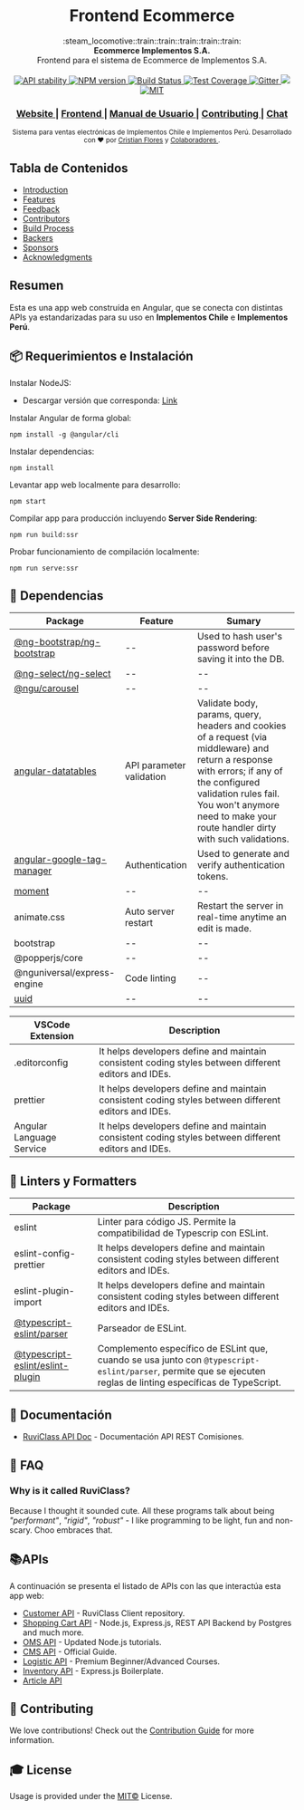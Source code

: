 <h1 align="center">Frontend Ecommerce</h1>

<div align="center">
  :steam_locomotive::train::train::train::train::train:
</div>
<div align="center">
  <strong>Ecommerce Implementos S.A.</strong>
</div>
<div align="center">
  Frontend para el sistema de Ecommerce de Implementos S.A.
</div>

<br />

<div align="center">
  <!-- Stability -->
  <a href="https://nodejs.org/api/documentation.html#documentation_stability_index">
    <img src="https://img.shields.io/badge/stability-experimental-orange.svg?style=flat-square"
      alt="API stability" />
  </a>
  <!-- NPM version -->
  <a href="https://npmjs.org/package/choo">
    <img src="https://img.shields.io/npm/v/choo.svg?style=flat-square"
      alt="NPM version" />
  </a>
  <!-- Build Status -->
  <a href="https://travis-ci.org/choojs/choo">
    <img src="https://img.shields.io/travis/choojs/choo/master.svg?style=flat-square"
      alt="Build Status" />
  </a>
  <!-- Test Coverage -->
  <a href="https://codecov.io/github/choojs/choo">
    <img src="https://img.shields.io/codecov/c/github/choojs/choo/master.svg?style=flat-square" 
      alt="Test Coverage" />
  </a>
  <!-- Chat -->
  <a href="https://gitter.im/array-mixer/Lobby?utm_source=badge&utm_medium=badge&utm_campaign=pr-badge&utm_content=badge">
    <img src="https://badges.gitter.im/array-mixer/Lobby.svg" 
      alt ="Gitter">
  </a>
  <a href="http://commitizen.github.io/cz-cli/">
    <img src="https://img.shields.io/badge/commitizen-friendly-brightgreen.svg">
  </a>
  <!-- License -->
  <a href="https://opensource.org/licenses/MIT">
    <img src="https://img.shields.io/badge/license-MIT-blue.svg" 
      alt="MIT">
  </a>
</div>

<div align="center">
  <h3>
  <a href="https://www.implementos.cl/inicio">
      Website
    </a>
    <span> | </span>
    <a href="#">
      Frontend
    </a>
    <span> | </span>
    <a href="#">
      Manual de Usuario
    </a>
    <span> | </span>
    <a href="https://github.com/choojs/choo/blob/master/.github/CONTRIBUTING.md">
      Contributing
    </a>
    <span> | </span>
    <a href="#">
      Chat
    </a>
  </h3>
</div>

<div align="center">
  <sub>Sistema para ventas electrónicas de Implementos Chile e Implementos Perú. Desarrollado con ❤︎ por
  <a href="https://twitter.com/yoshuawuyts">Cristian Flores</a> y
  <a href="https://github.com/choojs/choo/graphs/contributors">
    Colaboradores
  </a>
  .
</div>

## Tabla de Contenidos

- [Introduction](#introduction)
- [Features](#features)
- [Feedback](#feedback)
- [Contributors](#contributors)
- [Build Process](#build-process)
- [Backers](#backers-)
- [Sponsors](#sponsors-)
- [Acknowledgments](#acknowledgments)

## Resumen

Esta es una app web construída en Angular, que se conecta con distintas APIs ya
estandarizadas para su uso en **Implementos Chile** e **Implementos Perú**.

## 📦 Requerimientos e Instalación

Instalar NodeJS:

- Descargar versión que corresponda: [Link](https://nodejs.org/es/download)

Instalar Angular de forma global:

```
npm install -g @angular/cli
```

Instalar dependencias:

```
npm install
```

Levantar app web localmente para desarrollo:

```
npm start
```

Compilar app para producción incluyendo **Server Side Rendering**:

```
npm run build:ssr
```

Probar funcionamiento de compilación localmente:

```
npm run serve:ssr
```

## 🎨 Dependencias

| Package                                                                                | Feature                  | Sumary                                                                                                                                                                                                                                            |
| -------------------------------------------------------------------------------------- | ------------------------ | ------------------------------------------------------------------------------------------------------------------------------------------------------------------------------------------------------------------------------------------------- |
| [@ng-bootstrap/ng-bootstrap](https://github.com/ng-bootstrap/ng-bootstrap)             | --                       | Used to hash user's password before saving it into the DB.                                                                                                                                                                                        |
| [@ng-select/ng-select](https://github.com/ng-select/ng-select)                         | --                       | --                                                                                                                                                                                                                                                |
| [@ngu/carousel](https://github.com/uiuniversal/ngu-carousel)                           | --                       | --                                                                                                                                                                                                                                                |
| [angular-datatables](https://github.com/l-lin/angular-datatables)                      | API parameter validation | Validate body, params, query, headers and cookies of a request (via middleware) and return a response with errors; if any of the configured validation rules fail. You won't anymore need to make your route handler dirty with such validations. |
| [angular-google-tag-manager](https://github.com/mzuccaroli/angular-google-tag-manager) | Authentication           | Used to generate and verify authentication tokens.                                                                                                                                                                                                |
| [moment](https://github.com/moment/moment)                                             | --                       | --                                                                                                                                                                                                                                                |
| animate.css                                                                            | Auto server restart      | Restart the server in real-time anytime an edit is made.                                                                                                                                                                                          |
| bootstrap                                                                              | --                       | --                                                                                                                                                                                                                                                |
| @popperjs/core                                                                         | --                       | --                                                                                                                                                                                                                                                |
| @nguniversal/express-engine                                                            | Code linting             | --                                                                                                                                                                                                                                                |
| [uuid](https://github.com/uuidjs/uuid)                                                 | --                       | --                                                                                                                                                                                                                                                |

| VSCode Extension         | Description                                                                                          |
| ------------------------ | ---------------------------------------------------------------------------------------------------- |
| .editorconfig            | It helps developers define and maintain consistent coding styles between different editors and IDEs. |
| prettier                 | It helps developers define and maintain consistent coding styles between different editors and IDEs. |
| Angular Language Service | It helps developers define and maintain consistent coding styles between different editors and IDEs. |

## 🎨 Linters y Formatters

| Package                                                                                    | Description                                                                                                                                                     |
| ------------------------------------------------------------------------------------------ | --------------------------------------------------------------------------------------------------------------------------------------------------------------- |
| eslint                                                                                     | Linter para código JS. Permite la compatibilidad de Typescrip con ESLint.                                                                                       |
| eslint-config-prettier                                                                     | It helps developers define and maintain consistent coding styles between different editors and IDEs.                                                            |
| eslint-plugin-import                                                                       | It helps developers define and maintain consistent coding styles between different editors and IDEs.                                                            |
| [@typescript-eslint/parser](https://github.com/typescript-eslint/typescript-eslint)        | Parseador de ESLint.                                                                                                                                            |
| [@typescript-eslint/eslint-plugin](https://github.com/typescript-eslint/typescript-eslint) | Complemento específico de ESLint que, cuando se usa junto con `@typescript-eslint/parser`, permite que se ejecuten reglas de linting específicas de TypeScript. |

## 📙 Documentación

- [RuviClass API Doc](#) - Documentación API REST Comisiones.

## 💬 FAQ

### Why is it called RuviClass?

Because I thought it sounded cute. All these programs talk about being
_"performant"_, _"rigid"_, _"robust"_ - I like programming to be light, fun and
non-scary. Choo embraces that.

## 📚APIs

A continuación se presenta el listado de APIs con las que interactúa esta app
web:

- [Customer API](https://github.com/developer-implementos/api-ecommerce-customer) -
  RuviClass Client repository.
- [Shopping Cart API](https://github.com/developer-implementos/api-ecommerce-shopping-cart) -
  Node.js, Express.js, REST API Backend by Postgres and much more.
- [OMS API](https://github.com/developer-implementos/api-ecommerce-oms) -
  Updated Node.js tutorials.
- [CMS API](https://github.com/developer-implementos/api-ecommerce-cms) -
  Official Guide.
- [Logistic API](https://github.com/developer-implementos/api-ecommerce-logistic) -
  Premium Beginner/Advanced Courses.
- [Inventory API](https://github.com/developer-implementos/api-ecommerce-inventory) -
  Express.js Boilerplate.
- [Article API](https://github.com/developer-implementos/api-ecommerce-article)

## 🤝 Contributing

We love contributions! Check out the
[Contribution Guide](https://github.com/sourcerer-io/sourcerer-app/blob/master/CONTRIBUTING.md)
for more information.

## 🎓 License

Usage is provided under the [MIT©](https://tldrlegal.com/license/mit-license)
License.

